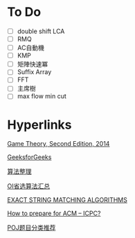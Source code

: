 # To Do
- [ ] double shift LCA
- [ ] RMQ
- [ ] AC自動機
- [ ] KMP
- [ ] 矩陣快速冪
- [ ] Suffix Array
- [ ] FFT
- [ ] 主席樹
- [ ] max flow min cut

# Hyperlinks

[Game Theory, Second Edition, 2014](https://www.math.ucla.edu/~tom/Game_Theory/Contents.html)

[GeeksforGeeks](https://www.geeksforgeeks.org/)

[算法整理](http://ykgsmudq.com/%E7%AE%97%E6%B3%95%E6%95%B4%E7%90%86/)

[OI省选算法汇总](http://hzwer.com/1234.html)

[EXACT STRING MATCHING ALGORITHMS](http://www-igm.univ-mlv.fr/~lecroq/string/index.html)

[How to prepare for ACM – ICPC?](https://www.geeksforgeeks.org/how-to-prepare-for-acm-icpc/)

[POJ题目分类推荐](https://blog.csdn.net/a1dark/article/details/11714009)



